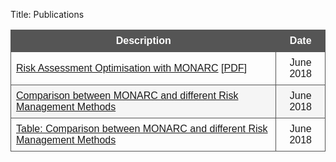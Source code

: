 Title: Publications

<style>
table {
    font-family: arial, sans-serif;
    border-collapse: collapse;
    width: 100%;
}

td, th {
    border: 1px solid #555555;
    text-align: left;
    padding: 8px;
}

th {
    background-color: #555555;
    text-align: center;
    color: white;
}

tr:nth-child(even) {
    background-color: #f5f5f5;
}
</style>

| Description | Date |
|---|:---:|
|[Risk Assessment Optimisation with MONARC](/risk-assessment-optimisation-with-monarc) [[PDF](/assets/files/publications/2018-HACK.LU-CASES.pdf)]| June 2018 |
|[Comparison between MONARC and different Risk Management Methods](/comparison-between-monarc-and-different-risk-management-methods)| June 2018 |
|[Table: Comparison between MONARC and different Risk Management Methods](/table-comparison-between-monarc-and-different-risk-management-methods)| June 2018 |
